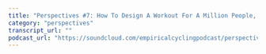 ```yaml
---
title: "Perspectives #7: How To Design A Workout For A Million People, with Shayne Gaffney"
category: "perspectives"
transcript_url: ""
podcast_url: "https://soundcloud.com/empiricalcyclingpodcast/perspectives-6-how-to-design-a-workout-for-a-million-people-with-shayne-gaffney"
---
```

